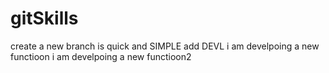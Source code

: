 # gitSkills
create a new branch is quick and SIMPLE 
add DEVL
i am develpoing a new functioon
i am develpoing a new functioon2
